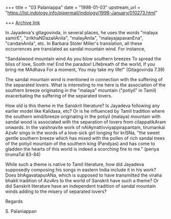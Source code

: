 +++
title = "03 Palaniappa"
date = "1998-01-03"
upstream_url = "https://list.indology.info/pipermail/indology/1998-January/010273.html"

+++
[Archive link](https://list.indology.info/pipermail/indology/1998-January/010273.html)

In Jayadeva's gItagovinda, in several places, he uses the words "malaya
samirE", "zrIkhaNDazailAnila", "malayAnila", "malayajapavanEna",
"candanAnila", etc. In Barbara Stoler Miller's translation, all these
occurrences are translated as sandal mountain wind. For instance,

"Sandalwood mountain wind
As you blow southern breezes
To spread the bliss of love,
Sooth me! End the paradox!
Lifebreath of the world,
If you bring me MAdhava
For a moment,
You may take my life!"   (Gitagovinda 7.39)

The sandal mountain wind is mentioned in connection with the suffering of the
separated lovers. What is interesting to me here is the association of the
southern breeze originating in the "malaya" mountain ("potiyil" in Tamil)
exacerbating the suffering of the separated lovers.

How old is this theme in the Sanskrit literature? Is Jayadeva following any
earlier model like Kalidasa, etc? Or is he influenced by Tamil tradition where
the southern wind/breeze originating in the potiyil (malaya) mountain with
sandal wood is associated with the separation of lovers from cilappatikAram
onwards. In the vaishnavite work of nAlAyirattivviyappirapantam, tirumankai
AzvAr sings in the words of a love-sick girl longing for kriSNa, "the sweet
gentle southern breeze which has mixed with the pollen of rich sandal trees of
the potiyil mountain of the southern king (Pandyas) and has come to gladden
the hearts of this world is indeed a scorching fire to me." (periya tirumaTal
83-84)

While such a theme is native to Tamil literature, how did Jayadeva supposedly
composing his songs in eastern India include it in his work? Does
bhAgavatapurANa, which is supposed to have transmitted the viraha bhakti
tradition of AzvArs to the world of Sanskrit have such a theme? Or did
Sanskrit literature have an independent tradition of sandal mountain winds
adding to the misery of separated lovers?


Regards

S. Palaniappan



